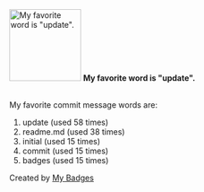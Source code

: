<img src="https://my-badges.github.io/my-badges/favorite-word.png" alt="My favorite word is &quot;update&quot;." title="My favorite word is &quot;update&quot;." width="128">
<strong>My favorite word is &quot;update&quot;.</strong>
<br><br>

My favorite commit message words are:

1. update (used 58 times)
2. readme.md (used 38 times)
3. initial (used 15 times)
4. commit (used 15 times)
5. badges (used 15 times)


Created by <a href="https://github.com/my-badges/my-badges">My Badges</a>